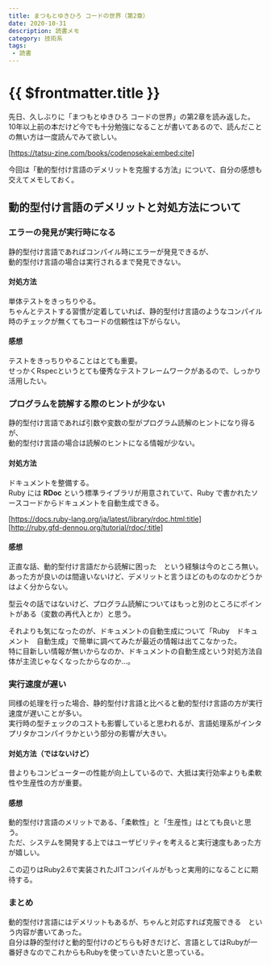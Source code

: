 ```yaml
---
title: まつもとゆきひろ コードの世界（第2章）
date: 2020-10-31
description: 読書メモ
category: 技術系
tags:
 - 読書
---
```


# {{ $frontmatter.title }}

先日、久しぶりに「まつもとゆきひろ コードの世界」の第2章を読み返した。  
10年以上前の本だけど今でも十分勉強になることが書いてあるので、読んだことの無い方は一度読んでみて欲しい。  

[https://tatsu-zine.com/books/codenosekai:embed:cite]


今回は「動的型付け言語のデメリットを克服する方法」について、自分の感想も交えてメモしておく。

## 動的型付け言語のデメリットと対処方法について

### エラーの発見が実行時になる

静的型付け言語であればコンパイル時にエラーが発見できるが、  
動的型付け言語の場合は実行されるまで発見できない。

#### 対処方法

単体テストをきっちりやる。  
ちゃんとテストする習慣が定着していれば、静的型付け言語のようなコンパイル時のチェックが無くてもコードの信頼性は下がらない。

#### 感想

テストをきっちりやることはとても重要。  
せっかくRspecというとても優秀なテストフレームワークがあるので、しっかり活用したい。

### プログラムを読解する際のヒントが少ない

静的型付け言語であれば引数や変数の型がプログラム読解のヒントになり得るが、  
動的型付け言語の場合は読解のヒントになる情報が少ない。

#### 対処方法

ドキュメントを整備する。  
Ruby には **RDoc** という標準ライブラリが用意されていて、Ruby で書かれたソースコードからドキュメントを自動生成できる。

[https://docs.ruby-lang.org/ja/latest/library/rdoc.html:title]  
[http://ruby.gfd-dennou.org/tutorial/rdoc/:title]

#### 感想

正直な話、動的型付け言語だから読解に困った　という経験は今のところ無い。  
あった方が良いのは間違いないけど、デメリットと言うほどのものなのかどうかはよく分からない。  

型云々の話ではないけど、プログラム読解についてはもっと別のところにポイントがある（変数の再代入とか）と思う。  

それよりも気になったのが、ドキュメントの自動生成について「Ruby　ドキュメント　自動生成」で簡単に調べてみたが最近の情報は出てこなかった。  
特に目新しい情報が無いからなのか、ドキュメントの自動生成という対処方法自体が主流じゃなくなったからなのか…。

### 実行速度が遅い

同様の処理を行った場合、静的型付け言語と比べると動的型付け言語の方が実行速度が遅いことが多い。  
実行時の型チェックのコストも影響していると思われるが、言語処理系がインタプリタかコンパイラかという部分の影響が大きい。

#### 対処方法（ではないけど）

昔よりもコンピューターの性能が向上しているので、大抵は実行効率よりも柔軟性や生産性の方が重要。

#### 感想

動的型付け言語のメリットである、「柔軟性」と「生産性」はとても良いと思う。  
ただ、システムを開発する上ではユーザビリティを考えると実行速度もあった方が嬉しい。  

この辺りはRuby2.6で実装されたJITコンパイルがもっと実用的になることに期待する。

### まとめ

動的型付け言語にはデメリットもあるが、ちゃんと対応すれば克服できる　という内容が書いてあった。  
自分は静的型付けと動的型付けのどちらも好きだけど、言語としてはRubyが一番好きなのでこれからもRubyを使っていきたいと思っている。
